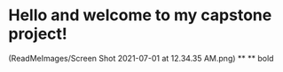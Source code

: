 # Hello and welcome to my capstone project!

(ReadMeImages/Screen Shot 2021-07-01 at 12.34.35 AM.png)
\*\* \*\* bold
